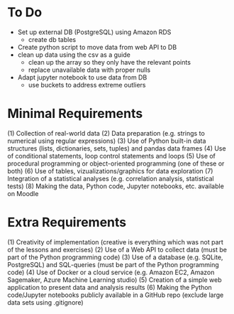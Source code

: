 # To Do
- Set up external DB (PostgreSQL) using Amazon RDS
    - create db tables 
- Create python script to move data from web API to DB
- clean up data using the csv as a guide
    - clean up the array so they only have the relevant points
    - replace unavailable data with proper nulls
- Adapt jupyter notebook to use data from DB
    - use buckets to address extreme outliers


# Minimal Requirements
(1) Collection of real-world data
(2) Data preparation (e.g. strings to numerical using regular expressions)
(3) Use of Python built-in data structures (lists, dictionaries, sets, tuples) and pandas data frames
(4) Use of conditional statements, loop control statements and loops
(5) Use of procedural programming or object-oriented programming (one of these or both)
(6) Use of tables, vizualizations/graphics for data exploration
(7) Integration of a statistical analyses (e.g. correlation analysis, statistical tests)
(8) Making the data, Python code, Jupyter notebooks, etc. available on Moodle


# Extra Requirements
(1) Creativity of implementation (creative is everything which was not part of the lessons and exercises)
(2) Use of a Web API to collect data (must be part of the Python programming code) 
(3) Use of a database (e.g. SQLite, PostgreSQL) and SQL-queries (must be part of the Python programming code)
(4) Use of Docker or a cloud service (e.g. Amazon EC2, Amazon Sagemaker, Azure Machine Learning studio)
(5) Creation of a simple web application to present data and analysis results
(6) Making the Python code/Jupyter notebooks publicly available in a GitHub repo (exclude large data sets using .gitignore)